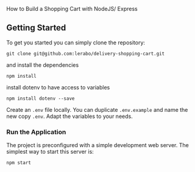 How to Build a Shopping Cart with NodeJS/ Express

## Getting Started
To get you started you can simply clone the repository:

```
git clone git@github.com:lerabo/delivery-shopping-cart.git
```
and install the dependencies
```
npm install
```
install dotenv to have access to variables
```
npm install dotenv --save
```
Create an `.env` file locally. You can duplicate `.env.example` and name the new copy `.env`. Adapt the variables to your needs.

### Run the Application

The project is preconfigured with a simple development web server. The simplest way to start this server is:
```
npm start
